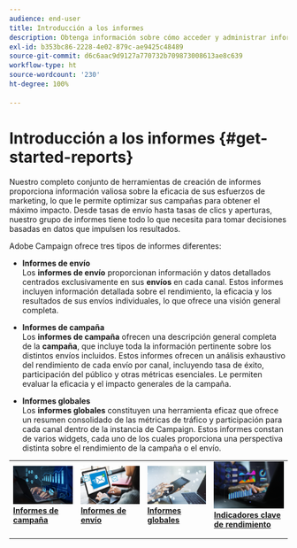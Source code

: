 ```yaml
---
audience: end-user
title: Introducción a los informes
description: Obtenga información sobre cómo acceder y administrar informes en Campaign Web
exl-id: b353bc86-2228-4e02-879c-ae9425c48489
source-git-commit: d6c6aac9d9127a770732b709873008613ae8c639
workflow-type: ht
source-wordcount: '230'
ht-degree: 100%

---
```


# Introducción a los informes {#get-started-reports}

Nuestro completo conjunto de herramientas de creación de informes proporciona información valiosa sobre la eficacia de sus esfuerzos de marketing, lo que le permite optimizar sus campañas para obtener el máximo impacto. Desde tasas de envío hasta tasas de clics y aperturas, nuestro grupo de informes tiene todo lo que necesita para tomar decisiones basadas en datos que impulsen los resultados.

Adobe Campaign ofrece tres tipos de informes diferentes:

* **Informes de envío**\
  Los **informes de envío** proporcionan información y datos detallados centrados exclusivamente en sus **envíos** en cada canal. Estos informes incluyen información detallada sobre el rendimiento, la eficacia y los resultados de sus envíos individuales, lo que ofrece una visión general completa.

* **Informes de campaña**\
  Los **informes de campaña** ofrecen una descripción general completa de la **campaña**, que incluye toda la información pertinente sobre los distintos envíos incluidos. Estos informes ofrecen un análisis exhaustivo del rendimiento de cada envío por canal, incluyendo tasa de éxito, participación del público y otras métricas esenciales. Le permiten evaluar la eficacia y el impacto generales de la campaña.

* **Informes globales**\
  Los **informes globales** constituyen una herramienta eficaz que ofrece un resumen consolidado de las métricas de tráfico y participación para cada canal dentro de la instancia de Campaign. Estos informes constan de varios widgets, cada uno de los cuales proporciona una perspectiva distinta sobre el rendimiento de la campaña o el envío.

<table style="table-layout:fixed"><tr style="border: 0;">
<td>
<a href="campaign-reports.md">
<img alt="[Información general de informes de Campaign]" src="assets/do-not-localize/campaign_report.jpeg">
</a>
<div>
<a href="campaign-reports.md"><strong>Informes de campaña</strong></a>
</div>
<p>
</td>
<td>
<a href="delivery-reports.md">
<img alt="[Perspectivas de los informes de envío]" src="assets/do-not-localize/email_report.jpeg">
</a>
<div><a href="delivery-reports.md"><strong>Informes de envío</strong>
</div>
<p>
</td>
<td>
<a href="global-reports.md">
<img alt="[Resumen de informes globales]" src="assets/do-not-localize/push_report.jpeg">
</a>
<div>
<a href="global-reports.md"><strong>Informes globales</strong></a>
</div>
<p></td>
<td>
<a href="kpis.md">
<img alt="[Información general de Indicadores clave de rendimiento]" src="assets/do-not-localize/kpis.jpeg">
</a>
<div>
<a href="kpis.md"><strong>Indicadores clave de rendimiento</strong></a>
</div>
<p>
</td>
</tr></table>